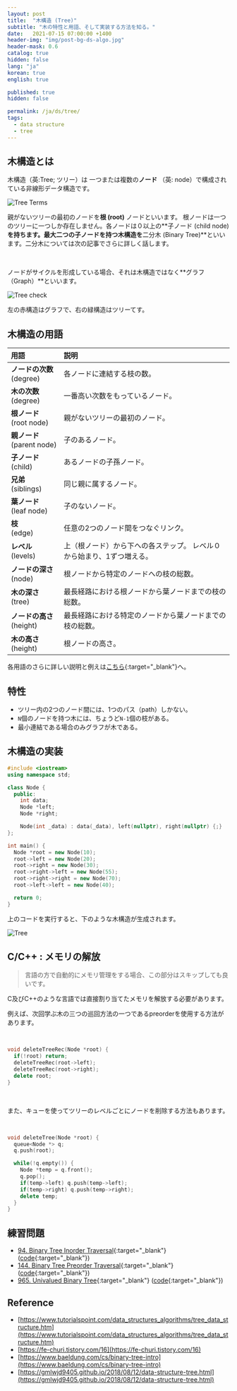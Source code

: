```yaml
---
layout: post
title:  "木構造 (Tree)"
subtitle: "木の特性と用語、そして実装する方法を知る。"
date:   2021-07-15 07:00:00 +1400
header-img: "img/post-bg-ds-algo.jpg"
header-mask: 0.6
catalog: true
hidden: false
lang: "ja"
korean: true
english: true

published: true
hidden: false

permalink: /ja/ds/tree/
tags:
  - data structure  
  - tree
---
```


<style>
tr td:first-child {
    white-space: nowrap;
}
</style>

## 木構造とは

木構造（英:Tree; ツリー）は 一つまたは複数の**ノード** （英: node）で構成されている非線形データ構造です。

![Tree Terms](/img/in-post/ds-algo/tree/tree-terms.svg)

親がないツリーの最初のノードを**根 (root)** ノードといいます。 根ノードは一つのツリーに一つしか存在しません。各ノードは０以上の**子ノード (child node)**を持ちます。最大二つの子ノードを持つ木構造を**二分木 (Binary Tree)**といいます。二分木については次の記事でさらに詳しく話します。

<br>

ノードがサイクルを形成している場合、それは木構造ではなく**グラフ（Graph）**といいます。

![Tree check](/img/in-post/ds-algo/tree/tree-cycle.svg)

左の赤構造はグラフで、右の緑構造はツリーてす。

## 木構造の用語

| 用語  | 説明  |
|:-----|:-----|
| **ノードの次数**<br>(degree) | 各ノードに連結する枝の数。 |
| **木の次数**<br>(degree) | 一番高い次数をもっているノード。 |
| **根ノード**<br>(root node) | 親がないツリーの最初のノード。 |
| **親ノード**<br>(parent node) | 子のあるノード。 |
| **子ノード**<br>(child) | あるノードの子孫ノード。 |
| **兄弟**<br>(siblings) | 同じ親に属するノード。 |
| **葉ノード**<br>(leaf node) | 子のないノード。 |
| **枝**<br>(edge) | 任意の2つのノード間をつなぐリンク。 |
| **レベル**<br>(levels) | 上（根ノード）から下への各ステップ。 レベル０から始まり、1ずつ増える。|
| **ノードの深さ**<br>(node)| 根ノードから特定のノードへの枝の総数。 |
| **木の深さ**<br>(tree) | 最長経路における根ノードから葉ノードまでの枝の総数。|
| **ノードの高さ**<br>(height) | 最長経路における特定のノードから葉ノードまでの枝の総数。|
| **木の高さ**<br>(height)| 根ノードの高さ。|  

各用語のさらに詳しい説明と例えは[こちら](https://www.gatevidyalay.com/tree-data-structure-tree-terminology/){:target="_blank"}へ。

## 特性
- ツリー内の2つのノード間には、1つのパス（path）しかない。
- `N`個のノードを持つ木には、ちょうど`N-1`個の枝がある。
- 最小連結である場合のみグラフが木である。

## 木構造の実装

```cpp
#include <iostream>
using namespace std;

class Node {
  public:
    int data;
    Node *left;
    Node *right;

    Node(int _data) : data(_data), left(nullptr), right(nullptr) {;} 
};

int main() {
  Node *root = new Node(10);
  root->left = new Node(20);
  root->right = new Node(30);
  root->right->left = new Node(55);
  root->right->right = new Node(70);
  root->left->left = new Node(40);

  return 0;
}
```

上のコードを実行すると、下のような木構造が生成されます。

![Tree](/img/in-post/ds-algo/tree/tree-output.jpg)

## C/C++ : メモリの解放

> 言語の方で自動的にメモリ管理をする場合、この部分はスキップしても良いです。

C及びC++のような言語では直接割り当てたメモリを解放する必要があります。

例えば、次回学ぶ木の三つの巡回方法の一つであるpreorderを使用する方法があります。

<br>

```cpp
void deleteTreeRec(Node *root) {
  if(!root) return;
  deleteTreeRec(root->left);
  deleteTreeRec(root->right);
  delete root;
}
```

<br>

また、キューを使ってツリーのレベルごとにノードを削除する方法もあります。

<br>

```cpp
void deleteTree(Node *root) {
  queue<Node *> q;
  q.push(root);

  while(!q.empty()) {
    Node *temp = q.front();
    q.pop();
    if(temp->left) q.push(temp->left);
    if(temp->right) q.push(temp->right);
    delete temp;
  }
}
```

## 練習問題
- [94. Binary Tree Inorder Traversal](https://leetcode.com/problems/binary-tree-inorder-traversal/){:target="_blank"} ([code](https://github.com/yuueu/cp/tree/leetcode/easy/94){:target="_blank"})
- [144. Binary Tree Preorder Traversal](https://leetcode.com/problems/binary-tree-preorder-traversal/){:target="_blank"} ([code](https://github.com/yuueu/cp/tree/leetcode/easy/144){:target="_blank"})
- [965. Univalued Binary Tree](https://leetcode.com/problems/univalued-binary-tree/){:target="_blank"} ([code](https://github.com/yuueu/cp/tree/leetcode/easy/965/965.cpp){:target="_blank"})

## Reference
- [https://www.tutorialspoint.com/data_structures_algorithms/tree_data_structure.htm](https://www.tutorialspoint.com/data_structures_algorithms/tree_data_structure.htm)
- [https://fe-churi.tistory.com/16](https://fe-churi.tistory.com/16)
- [https://www.baeldung.com/cs/binary-tree-intro](https://www.baeldung.com/cs/binary-tree-intro)
- [https://gmlwjd9405.github.io/2018/08/12/data-structure-tree.html](https://gmlwjd9405.github.io/2018/08/12/data-structure-tree.html)
